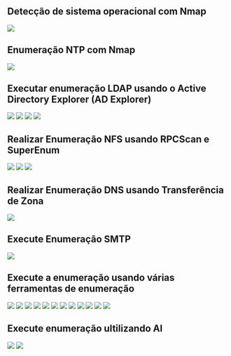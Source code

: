 <h2>Detecção de sistema operacional com Nmap</h2>
<img src="https://github.com/Diegodevcyber/Certified-Ethical-Hacker-V13/blob/main/Module%2004%20-%20Labs/images/1.png">
<h2>Enumeração NTP com Nmap</h2>
<img src="https://github.com/Diegodevcyber/Certified-Ethical-Hacker-V13/blob/main/Module%2004%20-%20Labs/images/2.png">
<h2>Executar enumeração LDAP usando o Active Directory Explorer (AD Explorer)</h2>
<img src="https://github.com/Diegodevcyber/Certified-Ethical-Hacker-V13/blob/main/Module%2004%20-%20Labs/images/3.1.png">
<img src="https://github.com/Diegodevcyber/Certified-Ethical-Hacker-V13/blob/main/Module%2004%20-%20Labs/images/3.2.png">
<img src="https://github.com/Diegodevcyber/Certified-Ethical-Hacker-V13/blob/main/Module%2004%20-%20Labs/images/3.3.png">
<img src="https://github.com/Diegodevcyber/Certified-Ethical-Hacker-V13/blob/main/Module%2004%20-%20Labs/images/3.4.png">
<h2>Realizar Enumeração NFS usando RPCScan e SuperEnum</h2>
<img src="https://github.com/Diegodevcyber/Certified-Ethical-Hacker-V13/blob/main/Module%2004%20-%20Labs/images/4.1.png">
<img src="https://github.com/Diegodevcyber/Certified-Ethical-Hacker-V13/blob/main/Module%2004%20-%20Labs/images/4.2.png">
<img src="https://github.com/Diegodevcyber/Certified-Ethical-Hacker-V13/blob/main/Module%2004%20-%20Labs/images/4.3.png">
<h2>Realizar Enumeração DNS usando Transferência de Zona</h2>
<img src="https://github.com/Diegodevcyber/Certified-Ethical-Hacker-V13/blob/main/Module%2004%20-%20Labs/images/5.png">
<h2>Execute Enumeração SMTP</h2>
<img src="https://github.com/Diegodevcyber/Certified-Ethical-Hacker-V13/blob/main/Module%2004%20-%20Labs/images/6.png">
<h2>Execute a enumeração usando várias ferramentas de enumeração</h2>
<img src="https://github.com/Diegodevcyber/Certified-Ethical-Hacker-V13/blob/main/Module%2004%20-%20Labs/images/7.1.png">
<img src="https://github.com/Diegodevcyber/Certified-Ethical-Hacker-V13/blob/main/Module%2004%20-%20Labs/images/7.2.png">
<img src="https://github.com/Diegodevcyber/Certified-Ethical-Hacker-V13/blob/main/Module%2004%20-%20Labs/images/7.3.png">
<img src="https://github.com/Diegodevcyber/Certified-Ethical-Hacker-V13/blob/main/Module%2004%20-%20Labs/images/7.4.png">
<img src="https://github.com/Diegodevcyber/Certified-Ethical-Hacker-V13/blob/main/Module%2004%20-%20Labs/images/7.5.png">
<img src="https://github.com/Diegodevcyber/Certified-Ethical-Hacker-V13/blob/main/Module%2004%20-%20Labs/images/7.6.png">
<img src="https://github.com/Diegodevcyber/Certified-Ethical-Hacker-V13/blob/main/Module%2004%20-%20Labs/images/7.7.png">
<img src="https://github.com/Diegodevcyber/Certified-Ethical-Hacker-V13/blob/main/Module%2004%20-%20Labs/images/7.8.png">
<img src="https://github.com/Diegodevcyber/Certified-Ethical-Hacker-V13/blob/main/Module%2004%20-%20Labs/images/7.9.png">
<img src="https://github.com/Diegodevcyber/Certified-Ethical-Hacker-V13/blob/main/Module%2004%20-%20Labs/images/7.10.png">
<img src="https://github.com/Diegodevcyber/Certified-Ethical-Hacker-V13/blob/main/Module%2004%20-%20Labs/images/7.11.png">
<img src="https://github.com/Diegodevcyber/Certified-Ethical-Hacker-V13/blob/main/Module%2004%20-%20Labs/images/7.12.png">
<h2>Execute enumeração ultilizando Al</h2>
<img src="https://github.com/Diegodevcyber/Certified-Ethical-Hacker-V13/blob/main/Module%2004%20-%20Labs/images/8.1.png">
<img src="https://github.com/Diegodevcyber/Certified-Ethical-Hacker-V13/blob/main/Module%2004%20-%20Labs/images/8.2.png">
